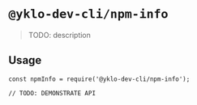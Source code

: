 # `@yklo-dev-cli/npm-info`

> TODO: description

## Usage

```
const npmInfo = require('@yklo-dev-cli/npm-info');

// TODO: DEMONSTRATE API
```
